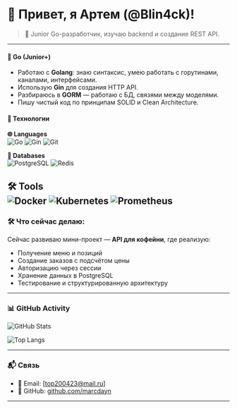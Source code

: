 # 👋 Привет, я Артем (@Blin4ck)!
> 🚀 Junior Go-разработчик, изучаю backend и создание REST API.  

---

#### 🧱 Go (Junior+)
- Работаю с **Golang**: знаю синтаксис, умею работать с горутинами, каналами, интерфейсами.
- Использую **Gin** для создания HTTP API.
- Разбираюсь в **GORM** — работаю с БД, связями между моделями.
- Пишу чистый код по принципам SOLID и Clean Architecture.

#### 🌿 Технологии

**🌐 Languages**  
<img src="https://img.shields.io/badge/Go-8EDDFA?style=flat-square&logo=go&logoColor=white" alt="Go"> 
<img src="https://img.shields.io/badge/Gin-8EDDFA?style=flat-square&logo=go&logoColor=white" alt="Gin">
<img src="https://img.shields.io/badge/Git-F1F1F1?style=flat-square&logo=git&logoColor=FF7043" alt="Git">

**💾 Databases**  
<img src="https://img.shields.io/badge/PostgreSQL-A8D8EA?style=flat-square&logo=postgresql&logoColor=336791" alt="PostgreSQL">
<img src="https://img.shields.io/badge/Redis-FFD5D5?style=flat-square&logo=redis&logoColor=DC382D" alt="Redis">

**🛠️ Tools**  
<img src="https://img.shields.io/badge/Docker-9AD7FF?style=flat-square&logo=docker&logoColor=2496ED" alt="Docker">
<img src="https://img.shields.io/badge/Kubernetes-A6CCFF?style=flat-square&logo=kubernetes&logoColor=326CE5" alt="Kubernetes">
<img src="https://img.shields.io/badge/Prometheus-FFE5E5?style=flat-square&logo=prometheus&logoColor=E6522C" alt="Prometheus">
---

### 🛠️ Что сейчас делаю:

Сейчас развиваю мини-проект — **API для кофейни**, где реализую:
- Получение меню и позиций
- Создание заказов с подсчётом цены
- Авторизацию через сессии
- Хранение данных в PostgreSQL
- Тестирование и структурированную архитектуру

---


### 📊 GitHub Activity

![GitHub Stats](https://github-readme-stats.vercel.app/api?username=Blin4ck&theme=vue-dark&show_icons=true&hide_border=true&count_private=true)

![Top Langs](https://github-readme-stats.vercel.app/api/top-langs/?username=Blin4ck&layout=compact&theme=dark )

---

### 📬 Связь

- 📧 Email: [top200423@mail.ru]
- 🔗 GitHub: [github.com/marcdayn](https://github.com/marcdayn )

---
